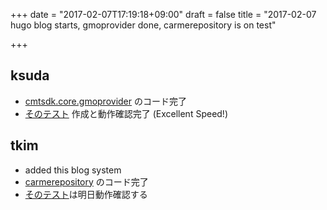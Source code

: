 +++
date = "2017-02-07T17:19:18+09:00"
draft = false
title = "2017-02-07 hugo blog starts, gmoprovider done, carmerepository is on test"

+++

## ksuda
* [cmtsdk.core.gmoprovider](https://floobits.com/hide/cmtsdk/file/cmtsdk/core/gmoprovider.py) のコード完了
* [そのテスト](https://floobits.com/hide/cmtsdk/file/tests/core/test_gmoprovider.py) 作成と動作確認完了 (Excellent Speed!)

## tkim
* added this blog system
* [carmerepository](https://floobits.com/hide/cmtsdk/file/cmtsdk/core/carmerepository.py) のコード完了
* [そのテスト](https://floobits.com/hide/cmtsdk/file/tests/core/test_repository_carme.py)は明日動作確認する
